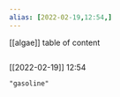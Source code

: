 ```yaml
---
alias: [2022-02-19,12:54,]
---
```

[[algae]]
table of content
```toc
```

[[2022-02-19]] 12:54

```query
"gasoline"
```